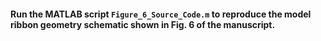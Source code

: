 #### Run the MATLAB script <code>Figure_6_Source_Code.m</code> to reproduce the model ribbon geometry schematic shown in Fig. 6 of the manuscript.
